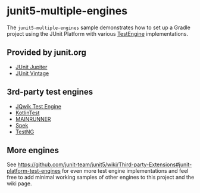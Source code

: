 # junit5-multiple-engines

The `junit5-multiple-engines` sample demonstrates how to set up a Gradle project
using the JUnit Platform with various [TestEngine][guide-custom-engine] implementations.

## Provided by junit.org

 * [JUnit Jupiter](https://junit.org/junit5/docs/current/user-guide)
 * [JUnit Vintage](https://junit.org/junit5/docs/current/user-guide)
 
## 3rd-party test engines 
 
 * [JQwik Test Engine](http://jqwik.net)
 * [KotlinTest](https://github.com/kotlintest/kotlintest)
 * [MAINRUNNER](https://github.com/sormuras/mainrunner)
 * [Spek](https://spekframework.org)
 * [TestNG](https://github.com/testng-team/testng-junit5)

## More engines

See https://github.com/junit-team/junit5/wiki/Third-party-Extensions#junit-platform-test-engines
for even more test engine implementations and feel free to add minimal working samples of other
engines to this project and the wiki page.

[guide-custom-engine]: http://junit.org/junit5/docs/current/user-guide/#launcher-api-engines-custom "Plugging in Your Own Test Engine"
